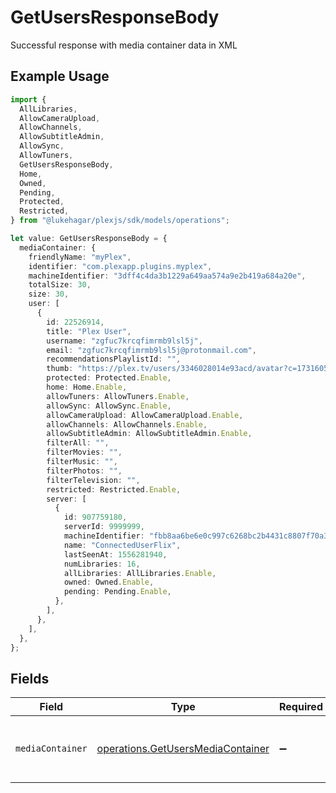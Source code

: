 # GetUsersResponseBody

Successful response with media container data in XML

## Example Usage

```typescript
import {
  AllLibraries,
  AllowCameraUpload,
  AllowChannels,
  AllowSubtitleAdmin,
  AllowSync,
  AllowTuners,
  GetUsersResponseBody,
  Home,
  Owned,
  Pending,
  Protected,
  Restricted,
} from "@lukehagar/plexjs/sdk/models/operations";

let value: GetUsersResponseBody = {
  mediaContainer: {
    friendlyName: "myPlex",
    identifier: "com.plexapp.plugins.myplex",
    machineIdentifier: "3dff4c4da3b1229a649aa574a9e2b419a684a20e",
    totalSize: 30,
    size: 30,
    user: [
      {
        id: 22526914,
        title: "Plex User",
        username: "zgfuc7krcqfimrmb9lsl5j",
        email: "zgfuc7krcqfimrmb9lsl5j@protonmail.com",
        recommendationsPlaylistId: "",
        thumb: "https://plex.tv/users/3346028014e93acd/avatar?c=1731605021",
        protected: Protected.Enable,
        home: Home.Enable,
        allowTuners: AllowTuners.Enable,
        allowSync: AllowSync.Enable,
        allowCameraUpload: AllowCameraUpload.Enable,
        allowChannels: AllowChannels.Enable,
        allowSubtitleAdmin: AllowSubtitleAdmin.Enable,
        filterAll: "",
        filterMovies: "",
        filterMusic: "",
        filterPhotos: "",
        filterTelevision: "",
        restricted: Restricted.Enable,
        server: [
          {
            id: 907759180,
            serverId: 9999999,
            machineIdentifier: "fbb8aa6be6e0c997c6268bc2b4431c8807f70a3",
            name: "ConnectedUserFlix",
            lastSeenAt: 1556281940,
            numLibraries: 16,
            allLibraries: AllLibraries.Enable,
            owned: Owned.Enable,
            pending: Pending.Enable,
          },
        ],
      },
    ],
  },
};
```

## Fields

| Field                                                                                         | Type                                                                                          | Required                                                                                      | Description                                                                                   |
| --------------------------------------------------------------------------------------------- | --------------------------------------------------------------------------------------------- | --------------------------------------------------------------------------------------------- | --------------------------------------------------------------------------------------------- |
| `mediaContainer`                                                                              | [operations.GetUsersMediaContainer](../../../sdk/models/operations/getusersmediacontainer.md) | :heavy_minus_sign:                                                                            | Container holding user and server details.                                                    |